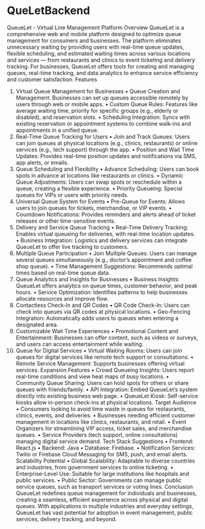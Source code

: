 # QueLetBackend
QueueLet - Virtual Line Management Platform
Overview
QueueLet is a comprehensive web and mobile platform designed to optimize queue management for consumers and businesses. The platform eliminates unnecessary waiting by providing users with real-time queue updates, flexible scheduling, and estimated waiting times across various locations and services — from restaurants and clinics to event ticketing and delivery tracking. For businesses, QueueLet offers tools for creating and managing queues, real-time tracking, and data analytics to enhance service efficiency and customer satisfaction.
Features
1. Virtual Queue Management for Businesses
•	Queue Creation and Management: Businesses can set up queues accessible remotely by users through web or mobile apps.
•	Custom Queue Rules: Features like average waiting time, priority for specific groups (e.g., elderly or disabled), and reservation slots.
•	Scheduling Integration: Syncs with existing reservation or appointment systems to combine walk-ins and appointments in a unified queue.
2. Real-Time Queue Tracking for Users
•	Join and Track Queues: Users can join queues at physical locations (e.g., clinics, restaurants) or online services (e.g., tech support) through the app.
•	Position and Wait Time Updates: Provides real-time position updates and notifications via SMS, app alerts, or emails.
3. Queue Scheduling and Flexibility
•	Advance Scheduling: Users can book spots in advance at locations like restaurants or clinics.
•	Dynamic Queue Adjustments: Users can swap spots or reschedule within a queue, creating a flexible experience.
•	Priority Queueing: Special queues for VIPs or users with priority needs.
4. Universal Queue System for Events
•	Pre-Queue for Events: Allows users to join queues for tickets, merchandise, or VIP events.
•	Countdown Notifications: Provides reminders and alerts ahead of ticket releases or other time-sensitive events.
5. Delivery and Service Queue Tracking
•	Real-Time Delivery Tracking: Enables virtual queueing for deliveries, with real-time location updates.
•	Business Integration: Logistics and delivery services can integrate QueueLet to offer live tracking to customers.
6. Multiple Queue Participation
•	Join Multiple Queues: Users can manage several queues simultaneously (e.g., doctor’s appointment and coffee shop queue).
•	Time Management Suggestions: Recommends optimal times based on real-time queue data.
7. Queue Analytics and Insights for Businesses
•	Business Insights: QueueLet offers analytics on queue times, customer behavior, and peak hours.
•	Service Optimization: Identifies patterns to help businesses allocate resources and improve flow.
8. Contactless Check-In and QR Codes
•	QR Code Check-In: Users can check into queues via QR codes at physical locations.
•	Geo-Fencing Integration: Automatically adds users to queues when entering a designated area.
9. Customizable Wait Time Experiences
•	Promotional Content and Entertainment: Businesses can offer content, such as videos or surveys, and users can access entertainment while waiting.
10. Queue for Digital Services
•	Virtual Waiting Rooms: Users can join queues for digital services like remote tech support or consultations.
•	Remote Service Management: Supports businesses offering virtual services.
Expansion Features
•	Crowd Queueing Insights: Users report real-time conditions and view heat maps of busy locations.
•	Community Queue Sharing: Users can hold spots for others or share queues with friends/family.
•	API Integration: Embed QueueLet’s system directly into existing business web page.
•	QueueLet Kiosk: Self-service kiosks allow in-person check-ins at physical locations.
Target Audience
•	Consumers looking to avoid time waste in queues for restaurants, clinics, events, and deliveries.
•	Businesses needing efficient customer management in locations like clinics, restaurants, and retail.
•	Event Organizers for streamlining VIP access, ticket sales, and merchandise queues.
•	Service Providers (tech support, online consultations) managing digital service demand.
Tech Stack Suggestions
•	Frontend: React.js
•	Backend: Java
•	Database: Firebase.
•	Notification Services: Twilio or Firebase Cloud Messaging for SMS, push, and email alerts.
Scalability Potential
•	Global Scalability: Adaptable to diverse countries and industries, from government services to online ticketing.
•	Enterprise-Level Use: Suitable for large institutions like hospitals and public services.
•	Public Sector: Governments can manage public service queues, such as transport services or voting lines.
Conclusion
QueueLet redefines queue management for individuals and businesses, creating a seamless, efficient experience across physical and digital queues. With applications in multiple industries and everyday settings, QueueLet has vast potential for adoption in event management, public services, delivery tracking, and beyond.

